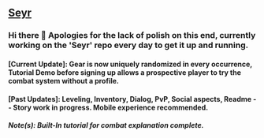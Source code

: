 ## [Seyr](https://ascea.herokuapp.com/)
### Hi there 👋 Apologies for the lack of polish on this end, currently working on the 'Seyr' repo every day to get it up and running.

#### [Current Update]: Gear is now uniquely randomized in every occurrence, Tutorial Demo before signing up allows a prospective player to try the combat system without a profile.
#### [Past Updates]: Leveling, Inventory, Dialog, PvP, Social aspects, Readme -- Story work in progress. Mobile experience recommended.
##### Note(s): Built-In tutorial for combat explanation complete.

<!--
**Daethos/Daethos** is a ✨ _special_ ✨ repository because its `README.md` (this file) appears on your GitHub profile.

Here are some ideas to get you started:

- 🔭 I’m currently working on ...
- 🌱 I’m currently learning ...
- 👯 I’m looking to collaborate on ...
- 🤔 I’m looking for help with ...
- 💬 Ask me about ...
- 📫 How to reach me: ...
- 😄 Pronouns: ...
- ⚡ Fun fact: ...
-->
